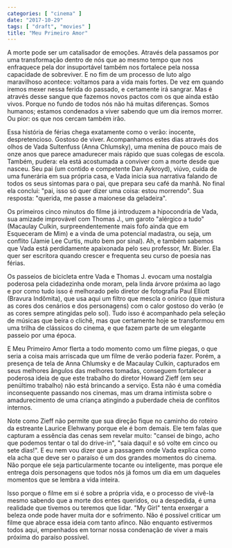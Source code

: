 ```yaml
---
categories: [ "cinema" ]
date: "2017-10-29"
tags: [ "draft", "movies" ]
title: "Meu Primeiro Amor"
---
```

A morte pode ser um catalisador de emoções. Através dela passamos por
uma transformação dentro de nós que ao mesmo tempo que nos enfraquece
pela dor insuportável também nos fortalece pela nossa capacidade de
sobreviver. E no fim de um processo de luto algo maravilhoso acontece:
voltamos para a vida mais fortes. De vez em quando iremos mexer nessa
ferida do passado, e certamente irá sangrar. Mas é através desse
sangue que fazemos novos pactos com os que ainda estão vivos. Porque
no fundo de todos nós não há muitas diferenças. Somos humanos;
estamos condenados a viver sabendo que um dia iremos morrer. Ou pior:
os que nos cercam também irão.

Essa história de férias chega exatamente como o verão: inocente,
despretencioso. Gostoso de viver. Acompanhamos estes dias através dos
olhos de Vada Sultenfuss (Anna Chlumsky), uma menina de pouco mais
de onze anos que parece amadurecer mais rápido que suas colegas de
escola. Também, pudera: ela está acostumada a conviver com a morte
desde que nasceu. Seu pai (um contido e competente Dan Aykroyd), viúvo,
cuida de uma funerária em sua própria casa, e Vada inicia sua narrativa
falando de todos os seus sintomas para o pai, que prepara seu café da
manhã. No final ela conclui: "pai, isso só quer dizer uma coisa: estou
morrendo". Sua resposta: "querida, me passe a maionese da geladeira".

Os primeiros cinco minutos do filme já introduzem a hipocondria de Vada,
sua amizade improvável com Thomas J., um garoto "alérgico a tudo"
(Macaulay Culkin, surpreendentemente mais fofo ainda que em Esqueceram
de Mim) e a vinda de uma potencial madastra, ou seja, um conflito (Jamie
Lee Curtis, muito bem por sinal). Ah, e também sabemos que Vada está
perdidamente apaixonada pelo seu professor, Mr. Bixler. Ela quer ser
escritora quando crescer e frequenta seu curso de poesia nas férias.

Os passeios de bicicleta entre Vada e Thomas J. evocam uma nostalgia
poderosa pela cidadezinha onde moram, pela linda árvore próxima ao lago
e por como tudo isso é melhorado pelo diretor de fotografia Paul Elliott
(Bravura Indômita), que usa aqui um filtro que mescla o onírico (que
mistura as cores dos cenários e dos personagens) com o calor gostoso do
verão (e as cores sempre atingidas pelo sol). Tudo isso é acompanhado
pela seleção de músicas que beira o clichê, mas que certamente hoje
se transformou em uma trilha de clássicos do cinema, e que fazem parte
de um elegante passeio por uma época.

E Meu Primeiro Amor flerta a todo momento como um filme piegas, o que
seria a coisa mais arriscada que um filme de verão poderia fazer. Porém,
a presença de tela de Anna Chlumsky e de Macaulay Culkin, capturados
em seus melhores ângulos das melhores tomadas, conseguem fortalecer
a poderosa ideia de que este trabalho do diretor Howard Zieff (em seu
penúltimo trabalho) não está brincando a serviço. Esta não é uma
comédia inconsequente passando nos cinemas, mas um drama intimista
sobre o amadurecimento de uma criança atingindo a puberdade cheia de
conflitos internos.

Note como Zieff não permite que sua direção fique no caminho do roteiro
da estreante Laurice Elehwany porque ele é bom demais. Ele tem falas
que capturam a essência das cenas sem revelar muito: "cansei de bingo,
acho que podemos tentar o tal do drive-in", "saia daqui! e só volte
em cinco ou sete dias!". E eu nem vou dizer que a passagem onde Vada
explica como ela acha que deve ser o paraíso é um dos grandes momentos
do cinema. Não porque ele seja particularmente tocante ou inteligente,
mas porque ele entrega dois personagens que todos nós já fomos um dia
em um daqueles momentos que se lembra a vida inteira.

Isso porque o filme em si é sobre a própria vida, e o processo de
vivê-la mesmo sabendo que a morte dos entes queridos, ou a despedida, é
uma realidade que tivemos ou teremos que lidar. "My Girl" tenta enxergar
a beleza onde pode haver muita dor e sofrimento. Não é possível
criticar um filme que abrace essa ideia com tanto afinco. Não enquanto
estivermos todos aqui, empenhados em tornar nossa condenação de viver
a mais próxima do paraíso possível.

